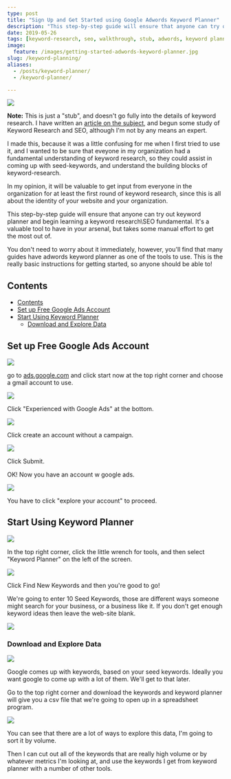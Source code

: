 ```yaml
---
type: post
title: "Sign Up and Get Started using Google Adwords Keyword Planner"
description: "This step-by-step guide will ensure that anyone can try out keyword planner and begin learning a keyword research-SEO fundamental."
date: 2019-05-26
tags: [keyword-research, seo, walkthrough, stub, adwords, keyword planner]
image:
  feature: /images/getting-started-adwords-keyword-planner.jpg
slug: /keyword-planning/
aliases:
  - /posts/keyword-planner/
  - /keyword-planner/

---
```


![](https://infominer.id/web-work/images/getting-started-adwords-keyword-planner.jpg)

**Note:** This is just a "stub", and doesn't go fully into the details of keyword research. I have written an [article on the subject](https://www.csbtechemporium.com/keyword-research-fundamentals/), and begun some study of Keyword Research and SEO, although I'm not by any means an expert. 

I made this, because it was a little confusing for me when I first tried to use it, and I wanted to be sure that eveyone in my organization had a fundamental understanding of keyword research, so they could assist in coming up with seed-keywords, and understand the building blocks of keyword-research. 

In my opinion, it will be valuable to get input from everyone in the organization for at least the first round of keyword research, since this is all about the identity of your website and your organization.

This step-by-step guide will ensure that anyone can try out keyword planner and begin learning a keyword research\SEO fundamental. It's a valuable tool to have in your arsenal, but takes some manual effort to get the most out of.

You don't need to worry about it immediately, however, you'll find that many guides have adwords keyword planner as one of the tools to use. This is the really basic instructions for getting started, so anyone should be able to!

## Contents

- [Contents](#contents)
- [Set up Free Google Ads Account](#set-up-free-google-ads-account)
- [Start Using Keyword Planner](#start-using-keyword-planner)
  - [Download and Explore Data](#download-and-explore-data)

## Set up Free Google Ads Account

![](https://i.imgur.com/F2FyM0A.png)

go to [ads.google.com](https://ads.google.com) and click start now at the top right corner and choose a gmail account to use.

![](https://i.imgur.com/n0AsI6I.png)

Click "Experienced with Google Ads" at the bottom.

![](https://i.imgur.com/ST8jiVY.png)

Click create an account without a campaign.

![](https://i.imgur.com/FDzdZOo.png)

Click Submit.

OK! Now you have an account w google ads.

![](https://i.imgur.com/MLu3Nx5.png)

You have to click "explore your account" to proceed.

## Start Using Keyword Planner


![](https://i.imgur.com/BPGKUAu.png)


In the top right corner, click the little wrench for tools, and then select "Keyword Planner" on the left of the screen.

![](https://i.imgur.com/9HBzgoa.png)

Click Find New Keywords and then you're good to go!

We're going to enter 10 Seed Keywords, those are different ways someone might search for your business, or a business like it. If you don't get enough keyword ideas then leave the web-site blank.

![](https://i.imgur.com/gYfaH1e.png)

### Download and Explore Data

![](https://i.imgur.com/VC9Mc7x.png)

Google comes up with keywords, based on your seed keywords. Ideally you want google to come up with a lot of them. We'll get to that later.

Go to the top right corner and download the keywords and keyword planner will give you a csv file that we're going to open up in a spreadsheet program.

![](https://i.imgur.com/acoH1WP.png)

You can see that there are a lot of ways to explore this data, I'm going to sort it by volume.

Then I can cut out all of the keywords that are really high volume or by whatever metrics I'm looking at, and use the keywords I get from keyword planner with a number of other tools.


